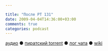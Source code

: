```yaml
---

title: "После РТ 131"
date: 2009-04-04T14:36:00+03:00
comments: true
categories: podcast
---
```

[аудио](http://cdn.radio-t.com/rt131post.mp3) ● [пиратский torrent](http://pirates.radio-t.com/torrents/rt131post.mp3.torrent) ● [лог чата](http://chat.radio-t.com/logs/radio-t-131.html) ● [wiki](http://wiki.radio-t.com/%D0%9F%D0%BE%D1%81%D0%BB%D0%B5_%D0%A0%D0%A2_131)<audio src="http://cdn.radio-t.com/rt131post.mp3" preload="none">

